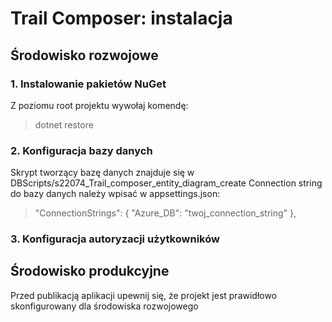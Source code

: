 # Trail Composer: instalacja

## Środowisko rozwojowe

### 1. Instalowanie pakietów NuGet
Z poziomu root projektu wywołaj komendę:
>dotnet restore

### 2. Konfiguracja bazy danych
Skrypt tworzący bazę danych znajduje się w DBScripts/s22074_Trail_composer_entity_diagram_create
Connection string do bazy danych należy wpisać w appsettings.json:
>"ConnectionStrings": {
>"Azure_DB": "twoj_connection_string"
>},

### 3. Konfiguracja autoryzacji użytkowników

## Środowisko produkcyjne

Przed publikacją aplikacji upewnij się, że projekt jest prawidłowo skonfigurowany dla środowiska rozwojowego

